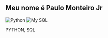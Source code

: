 ## Meu nome é Paulo Monteiro Jr

![Python](https://img.shields.io/badge/Python-14354C?style=for-the-badge&logo=python&logoColor=white)
![My SQL](https://img.shields.io/badge/MySQL-00000F?style=for-the-badge&logo=mysql&logoColor=white)

PYTHON,
SQL

<!--
**pjunior77/pjunior77** is a ✨ _special_ ✨ repository because its `README.md` (this file) appears on your GitHub profile.

Here are some ideas to get you started:

- 🔭 I’m currently working on ...
- 🌱 I’m currently learning ...
- 👯 I’m looking to collaborate on ...
- 🤔 I’m looking for help with ...
- 💬 Ask me about ...
- 📫 How to reach me: ...
- 😄 Pronouns: ...
- ⚡ Fun fact: ...
-->
